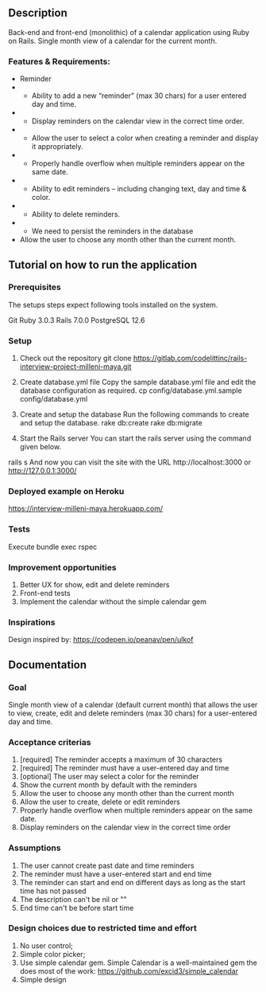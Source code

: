 ## Description

Back-end and front-end (monolithic) of a calendar application using Ruby on Rails. Single month view of a calendar for the current month.

### Features & Requirements:
 - Reminder
 - - Ability to add a new “reminder” (max 30 chars) for a user entered day and time.
 - - Display reminders on the calendar view in the correct time order.
 - - Allow the user to select a color when creating a reminder and display it appropriately.
 - - Properly handle overflow when multiple reminders appear on the same date.
 - - Ability to edit reminders – including changing text, day and time & color.
 - - Ability to delete reminders.
 - - We need to persist the reminders in the database
 - Allow the user to choose any month other than the current month.

## Tutorial on how to run the application

### Prerequisites
The setups steps expect following tools installed on the system.

Git
Ruby 3.0.3
Rails 7.0.0
PostgreSQL 12.6

### Setup

1. Check out the repository
git clone https://gitlab.com/codelittinc/rails-interview-project-milleni-maya.git

2. Create database.yml file
Copy the sample database.yml file and edit the database configuration as required.
cp config/database.yml.sample config/database.yml

3. Create and setup the database
Run the following commands to create and setup the database.
rake db:create
rake db:migrate

4. Start the Rails server
You can start the rails server using the command given below.

rails s
And now you can visit the site with the URL http://localhost:3000 or http://127.0.0.1:3000/

### Deployed example on Heroku
https://interview-milleni-maya.herokuapp.com/

### Tests
Execute bundle exec rspec

### Improvement opportunities
1. Better UX for show, edit and delete reminders
2. Front-end tests
3. Implement the calendar without the simple calendar gem

### Inspirations
Design inspired by: https://codepen.io/peanav/pen/ulkof

## Documentation

### Goal
Single month view of a calendar (default current month) that allows the user to view, create, edit and delete reminders (max 30 chars) for a user-entered day and time.

### Acceptance criterias
1. [required] The reminder accepts a maximum of 30 characters
2. [required] The reminder must have a user-entered day and time
3. [optional] The user may select a color for the reminder
4. Show the current month by default with the reminders
5. Allow the user to choose any month other than the current month
6. Allow the user to create, delete or edit reminders
7. Properly handle overflow when multiple reminders appear on the same date.
8. Display reminders on the calendar view in the correct time order

### Assumptions
1. The user cannot create past date and time reminders
2. The reminder must have a user-entered start and end time
3. The reminder can start and end on different days as long as the start time has not passed
4. The description can't be nil or ""
5. End time can't be before start time

### Design choices due to restricted time and effort
1. No user control;
2. Simple color picker;
3. Use simple calendar gem. Simple Calendar is a well-maintained gem the does most of the work: https://github.com/excid3/simple_calendar
4. Simple design